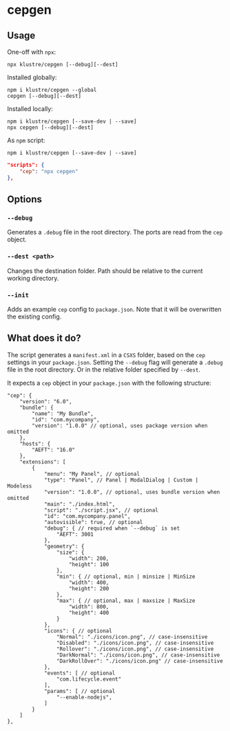 # cepgen

## Usage
One-off with `npx`:
```
npx klustre/cepgen [--debug][--dest]
```
Installed globally:
```
npm i klustre/cepgen --global
cepgen [--debug][--dest]
```
Installed locally:
```
npm i klustre/cepgen [--save-dev | --save]
npx cepgen [--debug][--dest]
```
As `npm` script:
```
npm i klustre/cepgen [--save-dev | --save]
```
```json
"scripts": {
    "cep": "npx cepgen"
},
```

## Options

### `--debug` 
Generates a `.debug` file in the root directory. The ports are read from the `cep` object.

### `--dest <path>`
Changes the destination folder. Path should be relative to the current working directory.

### `--init`
Adds an example `cep` config to `package.json`. Note that it will be overwritten the existing config.

## What does it do?
The script generates a `manifest.xml` in a `CSXS` folder, based on the `cep` settings in your `package.json`. Setting the `--debug` flag will generate a `.debug` file in the root directory. Or in the relative folder specified by `--dest`.

It expects a `cep` object in your `package.json` with the following structure:

```jsonc
"cep": {
    "version": "6.0",
    "bundle": {
        "name": "My Bundle",
        "id": "com.mycompany",
        "version": "1.0.0" // optional, uses package version when omitted
    },
    "hosts": {
        "AEFT": "16.0"
    },
    "extensions": [
        {
            "menu": "My Panel", // optional
            "type": "Panel", // Panel | ModalDialog | Custom | Modeless
            "version": "1.0.0", // optional, uses bundle version when omitted
            "main": "./index.html",
            "script": "./script.jsx", // optional
            "id": "com.mycompany.panel",
            "autovisible": true, // optional
            "debug": { // required when `--debug` is set
                "AEFT": 3001
            },
            "geometry": {
                "size": {
                    "width": 200,
                    "height": 100
                },
                "min": { // optional, min | minsize | MinSize
                    "width": 400,
                    "height": 200
                },
                "max": { // optional, max | maxsize | MaxSize
                    "width": 800,
                    "height": 400
                }
            },
            "icons": { // optional
                "Normal": "./icons/icon.png", // case-insensitive
                "Disabled": "./icons/icon.png", // case-insensitive
                "Rollover": "./icons/icon.png", // case-insensitive
                "DarkNormal": "./icons/icon.png", // case-insensitive
                "DarkRollOver": "./icons/icon.png" // case-insensitive
            },
            "events": [ // optional
                "com.lifecycle.event"
            ],
            "params": [ // optional
                "--enable-nodejs",
            ]
        }
    ]
},
```
